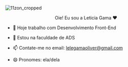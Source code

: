 ![11zon_cropped](https://github.com/user-attachments/assets/f2383a36-8196-4689-b778-20d11684784b)

<p align="center"> 
  Oie! Eu sou a Leticia Gama ❤️
</p>

- 🔭 Hoje trabalho com Desenvolvimento Front-End
- 🌱 Estou na faculdade de ADS
- 📫 Contate-me no email: lelegamaoliver@gmail.com

- 😄 Pronomes: ela/dela



